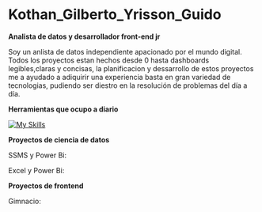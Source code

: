 # Kothan_Gilberto_Yrisson_Guido
**Analista de datos y desarrollador front-end jr** 

Soy un anlista de datos independiente apacionado por el mundo digital. Todos los proyectos estan hechos desde 0 hasta dashboards legibles,claras y concisas, la planificacion y dessarrollo de estos proyectos me a ayudado a adiquirir una experiencia basta en gran variedad de tecnologias, pudiendo ser diestro en la resolución de problemas del día a día.

**Herramientas que ocupo a diario**

[![My Skills](https://skillicons.dev/icons?i=py,html,css,js,mysql,vscode,mssql)](https://skillicons.dev)

**Proyectos de ciencia de datos**

SSMS y Power Bi:

Excel y Power Bi:

**Proyectos de frontend**

Gimnacio:



